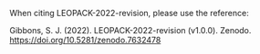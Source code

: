 When citing LEOPACK-2022-revision, please use the reference:

Gibbons, S. J. (2022). LEOPACK-2022-revision (v1.0.0). Zenodo. https://doi.org/10.5281/zenodo.7632478
